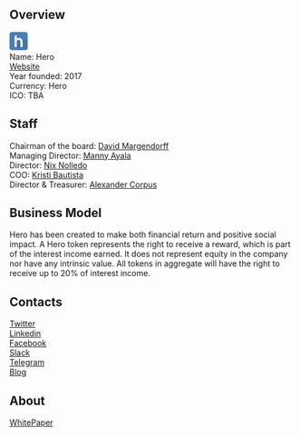## Overview
![logo](../projects/logo/hero.png)  
Name: Hero  
[Website](https://www.herotoken.io/)  
Year founded: 2017  
Currency: Hero  
ICO: TBA
## Staff
Chairman of the board: [David Margendorff](../people/david_margendorff.md)  
Managing Director: [Manny Ayala](../people/manny_ayala.md)  
Director: [Nix Nolledo](../people/nix_nolledo.md)  
COO: [Kristi Bautista](../people/kristi_bautista.md)  
Director & Treasurer: [Alexander Corpus](../people/alexander_corpus.md)
## Business Model
Hero has been created to make both financial return and positive social impact. A Hero token represents the right to receive a reward, which is part of the interest income earned. It does not represent equity in the company nor have any intrinsic value. All tokens in aggregate will have the right to receive up to 20% of interest income.
## Contacts  
[Twitter](https://twitter.com/PawnHeroPH)  
[Linkedin](https://www.linkedin.com/company/5040367/)  
[Facebook](https://www.facebook.com/PawnHero.ph)  
[Slack](https://herotoken.herokuapp.com/)  
[Telegram](https://t.me/herotokensale)  
[Blog](https://medium.com/@herotoken)  
## About  
[WhitePaper](https://s3-ap-southeast-1.amazonaws.com/herotoken/Hero+Whitepaper_082917.pdf) 
